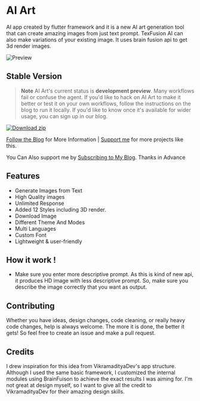 # AI Art
AI app created by flutter framework and it is a new AI art generation tool that can create amazing images from just text prompt. TexFusion AI can also make variations of your existing image. It uses brain fusion api to get 3d render images.

![Preview](https://digitalpress.fra1.cdn.digitaloceanspaces.com/k1x3m8x/2023/06/Frame-273.png)


## Stable Version

> **Note**
> AI Art's current status is **development preview**. Many workflows fail or confuse the agent. If you'd like to hack on AI Art to make it better or test it on your own workflows, follow the instructions on the blog to run it locally. If you'd like to know once it's available for wider usage, you can sign up in our blog.

[![Download zip](https://custom-icon-badges.herokuapp.com/badge/-Download-blue?style=for-the-badge&logo=download&logoColor=white "Download zip")](https://github.com/santosharron/ai-art/releases/download/v1.0.5/app-release.apk)

[Follow the Blog](https://www.epicprogrammer.org/ai-art/) for More Information | [Support me](https://buy.stripe.com/bIY8xCa3u1tG7Ju6oo) for more projects like this.

You Can Also support me by [Subscribing to My Blog](https://www.epicprogrammer.org). Thanks in Advance

## Features
- Generate Images from Text
- High Quality images
- Unlimited Response
- Added 12 Styles including 3D render.
- Download Image
- Different Theme And Modes
- Multi Languages
- Custom Font
- Lightweight & user-friendly

## How it work !
- Make sure you enter more descriptive prompt. As this is kind of new api, it produces HD image with less descriptive prompt. So, make sure you describe the image correctly that you want as output.


## Contributing
Whether you have ideas, design changes, code cleaning, or really heavy code changes, help is always welcome. The more it is done, the better it gets! So feel free to create an issue and make a pull request.

## Credits
I drew inspiration for this idea from VikramadityaDev's app structure. Although I used the same basic framework, I customized the internal modules using BrainFuison to achieve the exact results I was aiming for. I'm not great at design myself, so I want to give all the credit to VikramadityaDev for their amazing design skills.
